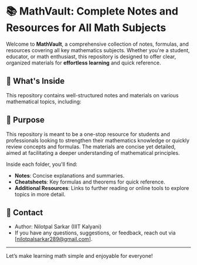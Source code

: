 # 📚 MathVault: Complete Notes and Resources for All Math Subjects

Welcome to **MathVault**, a comprehensive collection of notes, formulas, and resources covering all key mathematics subjects. Whether you're a student, educator, or math enthusiast, this repository is designed to offer clear, organized materials for **effortless learning** and quick reference.

## 🌟 What's Inside

This repository contains well-structured notes and materials on various mathematical topics, including:


## 🧠 Purpose

This repository is meant to be a one-stop resource for students and professionals looking to strengthen their mathematics knowledge or quickly review concepts and formulas. The materials are concise yet detailed, aimed at facilitating a deeper understanding of mathematical principles.


Inside each folder, you'll find:

- **Notes**: Concise explanations and summaries.
- **Cheatsheets**: Key formulas and theorems for quick reference.
- **Additional Resources**: Links to further reading or online tools to explore topics in more detail.


## 📧 Contact

- Author: Nilotpal Sarkar (IIIT Kalyani)
- If you have any questions, suggestions, or feedback, reach out via [nilotpalsarkar289@gmail.com].

---

Let’s make learning math simple and enjoyable for everyone!

